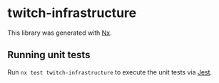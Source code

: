 # twitch-infrastructure

This library was generated with [Nx](https://nx.dev).

## Running unit tests

Run `nx test twitch-infrastructure` to execute the unit tests via [Jest](https://jestjs.io).
